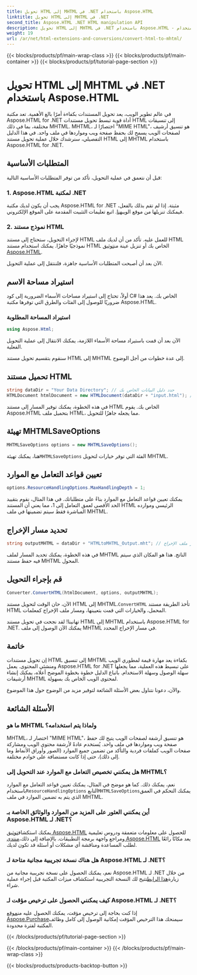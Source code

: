 ```yaml
---
title: تحويل HTML إلى MHTML في .NET باستخدام Aspose.HTML
linktitle: تحويل HTML إلى MHTML في .NET
second_title: Aspose.HTML .NET HTML manipulation API
description: تحويل HTML إلى MHTML في .NET باستخدام Aspose.HTML - دليل خطوة بخطوة لأرشفة محتوى الويب بكفاءة. تعرف على كيفية استخدام Aspose.HTML لـ .NET لإنشاء أرشيفات MHTML.
weight: 19
url: /ar/net/html-extensions-and-conversions/convert-html-to-mhtml/
---
```


{{< blocks/products/pf/main-wrap-class >}}
{{< blocks/products/pf/main-container >}}
{{< blocks/products/pf/tutorial-page-section >}}

# تحويل HTML إلى MHTML في .NET باستخدام Aspose.HTML


في عالم تطوير الويب، يعد تحويل المستندات بكفاءة أمرًا بالغ الأهمية. تعد مكتبة Aspose.HTML for .NET أداة قوية تبسط تحويل مستندات HTML إلى تنسيقات مختلفة، بما في ذلك MHTML. MHTML، اختصارًا لـ "MIME HTML"، هو تنسيق أرشيف لصفحات الويب يسمح لك بحفظ صفحة ويب ومواردها في ملف واحد. في هذا الدليل التفصيلي، سنرشدك خلال عملية تحويل مستند HTML إلى MHTML باستخدام Aspose.HTML for .NET.

## المتطلبات الأساسية

قبل أن نتعمق في عملية التحويل، تأكد من توفر المتطلبات الأساسية التالية:

### 1. Aspose.HTML لمكتبة .NET

 يجب أن يكون لديك مكتبة Aspose.HTML for .NET مثبتة. إذا لم تقم بذلك بالفعل، فيمكنك تنزيلها من موقع الويب[هنا](https://releases.aspose.com/html/net/). اتبع تعليمات التثبيت المقدمة على الموقع الإلكتروني.

### 2. نموذج مستند HTML

لإجراء التحويل، ستحتاج إلى مستند HTML للعمل عليه. تأكد من أن لديك ملف HTML نموذجيًا جاهزًا. يمكنك استخدام مستند HTML الخاص بك أو تنزيل عينة من[توثيق Aspose.HTML](https://reference.aspose.com/html/net/).

الآن بعد أن أصبحت المتطلبات الأساسية جاهزة، فلننتقل إلى عملية التحويل.

## استيراد مساحة الاسم

أولاً، تحتاج إلى استيراد مساحات الأسماء الضرورية إلى كود C# الخاص بك. يعد هذا ضروريًا للوصول إلى الفئات والطرق التي توفرها مكتبة Aspose.HTML.

### استيراد المساحة المطلوبة

```csharp
using Aspose.Html;
```

الآن بعد أن قمت باستيراد مساحة الأسماء اللازمة، يمكنك الانتقال إلى عملية التحويل الفعلية.

سنقوم بتقسيم تحويل مستند HTML إلى MHTML إلى عدة خطوات من أجل الوضوح.

## تحميل مستند HTML

```csharp
string dataDir = "Your Data Directory"; // حدد دليل البيانات الخاص بك
HTMLDocument htmlDocument = new HTMLDocument(dataDir + "input.html"); // تحميل مستند HTML
```

في هذه الخطوة، يمكنك توفير المسار إلى مستند HTML الخاص بك. يقوم Aspose.HTML بتحميل ملف HTML، مما يجعله جاهزًا للتحويل.

## تهيئة MHTMLSaveOptions

```csharp
MHTMLSaveOptions options = new MHTMLSaveOptions();
```

 هنا، يمكنك تهيئة`MHTMLSaveOptions` الفئة التي توفر خيارات لتحويل MHTML.

## تعيين قواعد التعامل مع الموارد

```csharp
options.ResourceHandlingOptions.MaxHandlingDepth = 1;
```

يمكنك تعيين قواعد التعامل مع الموارد بناءً على متطلباتك. في هذا المثال، نقوم بتقييد الحد الأقصى لعمق التعامل إلى 1، مما يعني أن المستند HTML الرئيسي وموارده المباشرة فقط سيتم تضمينها في ملف MHTML.

## تحديد مسار الإخراج

```csharp
string outputMHTML = dataDir + "HTMLtoMHTML_Output.mht"; // حدد مسار ملف الإخراج
```

في هذه الخطوة، يمكنك تحديد المسار لملف MHTML الناتج. هذا هو المكان الذي سيتم فيه حفظ مستند MHTML المحول.

## قم بإجراء التحويل

```csharp
Converter.ConvertHTML(htmlDocument, options, outputMHTML);
```

 الآن، حان الوقت لتحويل مستند HTML إلى MHTML.`ConvertHTML` تأخذ الطريقة مستند HTML المحمل، والخيارات التي قمت بتعيينها، ومسار ملف الإخراج كمعلمات.

تهانينا! لقد نجحت في تحويل مستند HTML إلى MHTML باستخدام Aspose.HTML for .NET. يمكنك الآن الوصول إلى ملف MHTML في مسار الإخراج المحدد.

## خاتمة

إن تحويل مستندات HTML إلى تنسيق MHTML بكفاءة يعد مهارة قيمة لمطوري الويب ومنشئي المحتوى. يعمل Aspose.HTML for .NET على تبسيط هذه العملية، مما يجعلها سهلة الوصول وسهلة الاستخدام. باتباع الدليل خطوة بخطوة الموضح أعلاه، يمكنك إنشاء أرشيفات MHTML لمحتوى الويب الخاص بك بسهولة.

والآن، دعونا نتناول بعض الأسئلة الشائعة لتوفير مزيد من الوضوح حول هذا الموضوع.

## الأسئلة الشائعة

### ما هو MHTML ولماذا يتم استخدامه؟

MHTML، اختصار لـ "MIME HTML"، هو تنسيق أرشفة لصفحات الويب يتيح لك حفظ صفحة ويب ومواردها في ملف واحد. يُستخدم عادةً لأرشفة محتوى الويب ومشاركة صفحات الويب كملفات فردية والتأكد من تضمين جميع الموارد (الصور وأوراق الأنماط وما إلى ذلك)، حتى إذا كانت مستضافة على خوادم مختلفة.

### هل يمكنني تخصيص التعامل مع الموارد عند التحويل إلى MHTML؟

 نعم، يمكنك ذلك. كما هو موضح في المثال، يمكنك تعيين قواعد التعامل مع الموارد باستخدام`ResourceHandlingOptions` التابع`MHTMLSaveOptions`يمكنك التحكم في العمق الذي يتم به تضمين الموارد في ملف MHTML.

### أين يمكنني العثور على المزيد من الموارد والوثائق الخاصة بـ Aspose.HTML لـ .NET؟

 يمكنك استكشاف[توثيق Aspose.HTML](https://reference.aspose.com/html/net/) للحصول على معلومات متعمقة ودروس تعليمية ومراجع واجهة برمجة التطبيقات. بالإضافة إلى ذلك،[منتدى Aspose.HTML](https://forum.aspose.com/) يعد مكانًا رائعًا لطلب المساعدة ومناقشة أي مشكلات أو أسئلة قد تكون لديك.

### هل هناك نسخة تجريبية مجانية متاحة لـ Aspose.HTML لـ .NET؟

 نعم، يمكنك الحصول على نسخة تجريبية مجانية من Aspose.HTML لـ .NET من خلال زيارة[هذا الرابط](https://releases.aspose.com/)تتيح لك النسخة التجريبية استكشاف ميزات المكتبة قبل إجراء عملية شراء.

### كيف يمكنني الحصول على ترخيص مؤقت لـ Aspose.HTML لـ .NET؟

 إذا كنت بحاجة إلى ترخيص مؤقت، يمكنك الحصول عليه من[موقع Aspose.Purchase](https://purchase.aspose.com/temporary-license/)سيمنحك هذا الترخيص المؤقت إمكانية الوصول إلى كامل وظائف المكتبة لفترة محدودة.


{{< /blocks/products/pf/tutorial-page-section >}}

{{< /blocks/products/pf/main-container >}}
{{< /blocks/products/pf/main-wrap-class >}}

{{< blocks/products/products-backtop-button >}}
